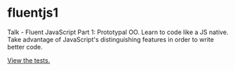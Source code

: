 fluentjs1
=========

Talk - Fluent JavaScript Part 1: Prototypal OO. Learn to code like a JS native. Take advantage of JavaScript's distinguishing features in order to write better code.

[View the tests.](http://dilvie.github.com/fluentjs1/test.html "FluentJS tests.")
